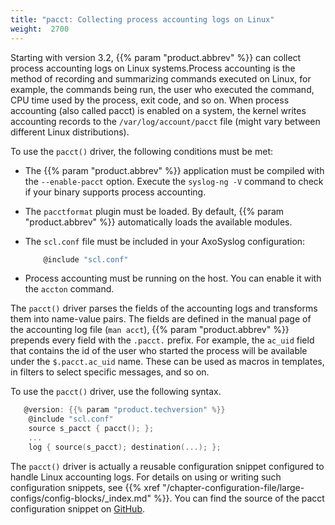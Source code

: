 ```yaml
---
title: "pacct: Collecting process accounting logs on Linux"
weight:  2700
---
```

<!-- DISCLAIMER: This file is based on the syslog-ng Open Source Edition documentation https://github.com/balabit/syslog-ng-ose-guides/commit/2f4a52ee61d1ea9ad27cb4f3168b95408fddfdf2 and is used under the terms of The syslog-ng Open Source Edition Documentation License. The file has been modified by Axoflow. -->

Starting with version 3.2, {{% param "product.abbrev" %}} can collect process accounting logs on Linux systems.Process accounting is the method of recording and summarizing commands executed on Linux, for example, the commands being run, the user who executed the command, CPU time used by the process, exit code, and so on. When process accounting (also called pacct) is enabled on a system, the kernel writes accounting records to the `/var/log/account/pacct` file (might vary between different Linux distributions).

To use the `pacct()` driver, the following conditions must be met:

  - The {{% param "product.abbrev" %}} application must be compiled with the `--enable-pacct` option. Execute the `syslog-ng -V` command to check if your binary supports process accounting.

  - The `pacctformat` plugin must be loaded. By default, {{% param "product.abbrev" %}} automatically loads the available modules.

  - The `scl.conf` file must be included in your AxoSyslog configuration:
    
    ```c
        @include "scl.conf"
    
    ```

  - Process accounting must be running on the host. You can enable it with the `accton` command.

The `pacct()` driver parses the fields of the accounting logs and transforms them into name-value pairs. The fields are defined in the manual page of the accounting log file (`man acct`), {{% param "product.abbrev" %}} prepends every field with the `.pacct.` prefix. For example, the `ac_uid` field that contains the id of the user who started the process will be available under the `$.pacct.ac_uid` name. These can be used as macros in templates, in filters to select specific messages, and so on.

To use the `pacct()` driver, use the following syntax.

```c
   @version: {{% param "product.techversion" %}}
    @include "scl.conf"
    source s_pacct { pacct(); };
    ...
    log { source(s_pacct); destination(...); };
```

The `pacct()` driver is actually a reusable configuration snippet configured to handle Linux accounting logs. For details on using or writing such configuration snippets, see {{% xref "/chapter-configuration-file/large-configs/config-blocks/_index.md" %}}. You can find the source of the pacct configuration snippet on [GitHub](https://github.com/syslog-ng/syslog-ng/blob/master/scl/pacct/plugin.conf).
